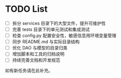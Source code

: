 # TODO List

- [ ] 拆分 services 目录下的大型文件，提升可维护性
- [ ] 完善 tests 目录下的单元测试和集成测试
- [ ] 检查 config.py 配置安全性，敏感信息用环境变量管理
- [ ] 同步 README.md 与实际目录结构
- [ ] 优化 DAO 与模型的目录归类
- [ ] 增加脚本和工具的归档说明
- [ ] 持续完善文档和开发规范

如有新任务请在此补充。